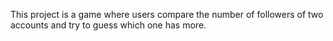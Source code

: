 This project is a game where users compare the number of followers of two accounts and try to guess which one has more.
